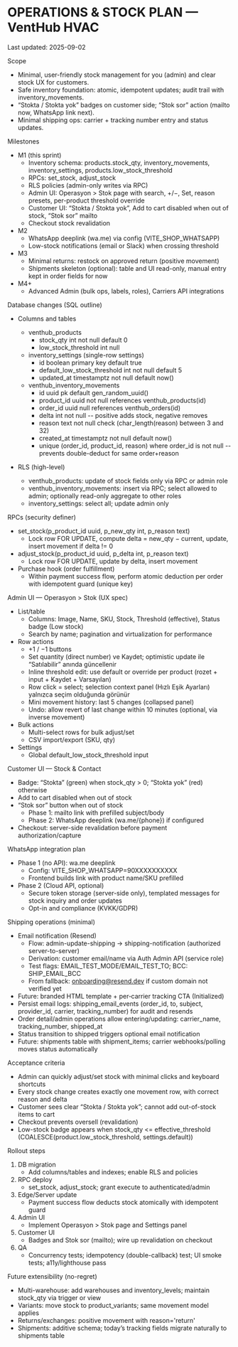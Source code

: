 # OPERATIONS & STOCK PLAN — VentHub HVAC

Last updated: 2025-09-02

Scope
- Minimal, user-friendly stock management for you (admin) and clear stock UX for customers.
- Safe inventory foundation: atomic, idempotent updates; audit trail with inventory_movements.
- “Stokta / Stokta yok” badges on customer side; “Stok sor” action (mailto now, WhatsApp link next).
- Minimal shipping ops: carrier + tracking number entry and status updates.

Milestones
- M1 (this sprint)
  - Inventory schema: products.stock_qty, inventory_movements, inventory_settings, products.low_stock_threshold
  - RPCs: set_stock, adjust_stock
  - RLS policies (admin-only writes via RPC)
  - Admin UI: Operasyon > Stok page with search, +/−, Set, reason presets, per-product threshold override
  - Customer UI: “Stokta / Stokta yok”, Add to cart disabled when out of stock, “Stok sor” mailto
  - Checkout stock revalidation
- M2
  - WhatsApp deeplink (wa.me) via config (VITE_SHOP_WHATSAPP)
  - Low-stock notifications (email or Slack) when crossing threshold
- M3
  - Minimal returns: restock on approved return (positive movement)
  - Shipments skeleton (optional): table and UI read-only, manual entry kept in order fields for now
- M4+
  - Advanced Admin (bulk ops, labels, roles), Carriers API integrations

Database changes (SQL outline)
- Columns and tables
  - venthub_products
    - stock_qty int not null default 0
    - low_stock_threshold int null
  - inventory_settings (single-row settings)
    - id boolean primary key default true
    - default_low_stock_threshold int not null default 5
    - updated_at timestamptz not null default now()
  - venthub_inventory_movements
    - id uuid pk default gen_random_uuid()
    - product_id uuid not null references venthub_products(id)
    - order_id uuid null references venthub_orders(id)
    - delta int not null  -- positive adds stock, negative removes
    - reason text not null check (char_length(reason) between 3 and 32)
    - created_at timestamptz not null default now()
    - unique (order_id, product_id, reason) where order_id is not null  -- prevents double-deduct for same order+reason

- RLS (high-level)
  - venthub_products: update of stock fields only via RPC or admin role
  - venthub_inventory_movements: insert via RPC; select allowed to admin; optionally read-only aggregate to other roles
  - inventory_settings: select all; update admin only

RPCs (security definer)
- set_stock(p_product_id uuid, p_new_qty int, p_reason text)
  - Lock row FOR UPDATE, compute delta = new_qty − current, update, insert movement if delta != 0
- adjust_stock(p_product_id uuid, p_delta int, p_reason text)
  - Lock row FOR UPDATE, update by delta, insert movement
- Purchase hook (order fulfillment)
  - Within payment success flow, perform atomic deduction per order with idempotent guard (unique key)

Admin UI — Operasyon > Stok (UX spec)
- List/table
  - Columns: Image, Name, SKU, Stock, Threshold (effective), Status badge (Low stock)
  - Search by name; pagination and virtualization for performance
- Row actions
  - +1 / −1 buttons
  - Set quantity (direct number) ve Kaydet; optimistic update ile “Satılabilir” anında güncellenir
  - Inline threshold edit: use default or override per product (rozet + input + Kaydet + Varsayılan)
  - Row click = select; selection context panel (Hızlı Eşik Ayarları) yalnızca seçim olduğunda görünür
  - Mini movement history: last 5 changes (collapsed panel)
  - Undo: allow revert of last change within 10 minutes (optional, via inverse movement)
- Bulk actions
  - Multi-select rows for bulk adjust/set
  - CSV import/export (SKU, qty)
- Settings
  - Global default_low_stock_threshold input

Customer UI — Stock & Contact
- Badge: “Stokta” (green) when stock_qty > 0; “Stokta yok” (red) otherwise
- Add to cart disabled when out of stock
- “Stok sor” button when out of stock
  - Phase 1: mailto link with prefilled subject/body
  - Phase 2: WhatsApp deeplink (wa.me/{phone}) if configured
- Checkout: server-side revalidation before payment authorization/capture

WhatsApp integration plan
- Phase 1 (no API): wa.me deeplink
  - Config: VITE_SHOP_WHATSAPP=90XXXXXXXXXX
  - Frontend builds link with product name/SKU prefilled
- Phase 2 (Cloud API, optional)
  - Secure token storage (server-side only), templated messages for stock inquiry and order updates
  - Opt-in and compliance (KVKK/GDPR)

Shipping operations (minimal)
- Email notification (Resend)
  - Flow: admin-update-shipping → shipping-notification (authorized server-to-server)
  - Derivation: customer email/name via Auth Admin API (service role)
  - Test flags: EMAIL_TEST_MODE/EMAIL_TEST_TO; BCC: SHIP_EMAIL_BCC
  - From fallback: onboarding@resend.dev if custom domain not verified yet
- Future: branded HTML template + per‑carrier tracking CTA (Initialized)
- Persist email logs: shipping_email_events (order_id, to, subject, provider_id, carrier, tracking_number) for audit and resends
- Order detail/admin operations allow entering/updating: carrier_name, tracking_number, shipped_at
- Status transition to shipped triggers optional email notification
- Future: shipments table with shipment_items; carrier webhooks/polling moves status automatically

Acceptance criteria
- Admin can quickly adjust/set stock with minimal clicks and keyboard shortcuts
- Every stock change creates exactly one movement row, with correct reason and delta
- Customer sees clear “Stokta / Stokta yok”; cannot add out-of-stock items to cart
- Checkout prevents oversell (revalidation)
- Low-stock badge appears when stock_qty <= effective_threshold (COALESCE(product.low_stock_threshold, settings.default))

Rollout steps
1) DB migration
   - Add columns/tables and indexes; enable RLS and policies
2) RPC deploy
   - set_stock, adjust_stock; grant execute to authenticated/admin
3) Edge/Server update
   - Payment success flow deducts stock atomically with idempotent guard
4) Admin UI
   - Implement Operasyon > Stok page and Settings panel
5) Customer UI
   - Badges and Stok sor (mailto); wire up revalidation on checkout
6) QA
   - Concurrency tests; idempotency (double-callback) test; UI smoke tests; a11y/lighthouse pass

Future extensibility (no-regret)
- Multi-warehouse: add warehouses and inventory_levels; maintain stock_qty via trigger or view
- Variants: move stock to product_variants; same movement model applies
- Returns/exchanges: positive movement with reason='return'
- Shipments: additive schema; today’s tracking fields migrate naturally to shipments table

